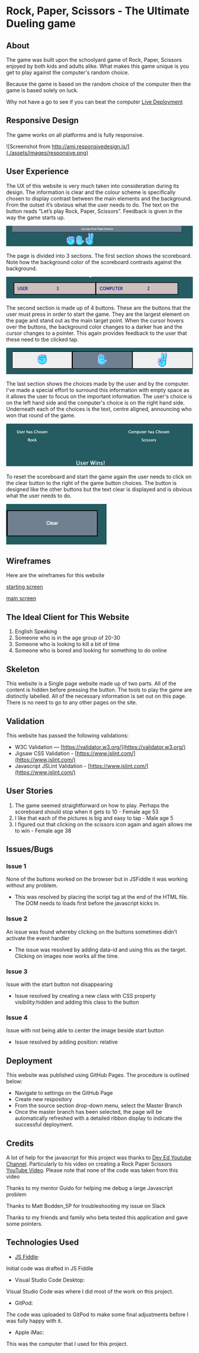 # Rock, Paper, Scissors - The Ultimate Dueling game
## About 

The game was built upon the schoolyard game of Rock, Paper, Scissors enjoyed by both kids and adults alike. What makes this game unique is you get to play against the computer's random choice.

Because the game is based on the random choice of the computer then the game is based solely on luck.

Why not have a go to see if you can beat the computer [Live Deployment](https://soconne339.github.io/soconne338-project2/)



## Responsive Design

The game works on all platforms and is fully responsive. 

![Screenshot from http://ami.responsivedesign.is/](./assets/images/responsive.png)

## User Experience

The UX of this website is very much taken into consideration during its design. The information is clear and the colour scheme is specifically chosen to display contrast between the main elements and the background. From the outset it’s obvious what the user needs to do. The text on the button reads “Let’s play Rock, Paper, Scissors”. Feedback is given in the way the game starts up.

![screenshot of starting screen](./assets/images/start.png)

The page is divided into 3 sections. The first section shows the scoreboard. Note how the background color of the scoreboard contrasts against the background. 

![screenshot of scoreboard on main screen](./assets/images/scoreboard.png)

The second section is made up of 4 buttons. These are the buttons that the user must press in order to start the game. They are the largest element on the page and stand out as the main target point. When the cursor hovers over the buttons, the background color changes to a darker hue and the cursor changes to a pointer. This again provides feedback to the user that these need to tbe clicked tap.

![screenshot of buttons on main screen](./assets/images/buttons.png)

The last section shows the choices made by the user and by the computer. I've made a special effort to surround this information with empty space as it allows the user to focus on the important information. The user's choice is on the left hand side and the computer's choice is on the right hand side. Underneath each of the choices is the text, centre aligned, announcing who won that round of the game.

![screenshot of both user and computer choices on main screen](./assets/images/choices.png)

To reset the scoreboard and start the game again the user needs to click on the clear button to the right of the game button choices. The button is designed like the other buttons but the text clear is displayed and is obvious what the user needs to do. 

![screenshot of clear button on main screen](./assets/images/clear.png)

## Wireframes

Here are the wireframes for this website

[starting screen](./assets/images/wireframe-initial-page.pdf)

[main screen](./assets/images/wireframe-main-game.pdf)



## The Ideal Client for This Website 

1. English Speaking
2. Someone who is in the age group of 20-30
3. Someone who is looking to kill a bit of time
4. Someone who is bored and looking for something to do online

## Skeleton

This website is a Single page website made up of two parts. All of the content is hidden before pressing the button. The tools to play the game are distinctly labelled. All of the necessary information is set out on this page. There is no need to go to any other pages on the site.

## Validation

This website has passed the following validations:

- W3C Validation — [https://validator.w3.org/](https://validator.w3.org/)
- Jigsaw CSS Validation - [https://www.jslint.com/](https://www.jslint.com/)
- Javascript JSLint Validation - [https://www.jslint.com/](https://www.jslint.com/)

## User Stories

1. The game seemed straightforward on how to play. Perhaps the scoreboard should stop when it gets to 10 - Female age 53
2. I like that each of the pictures is big and easy to tap - Male age 5
3. I figured out that clicking on the scissors icon again and again allows me to win - Female age 38

## Issues/Bugs

### Issue 1
None of the buttons worked on the browser but in JSFiddle it was working without any problem. 
- This was resolved by placing the script tag at the end of the HTML file. The DOM needs to loads first before the javascript kicks in.

### Issue 2
An issue was found whereby clicking on the buttons sometimes didn’t activate the event handler
- The issue was resolved by adding data-id and using this as the target. Clicking on images now works all the time.

### Issue 3
Issue with the start button not disappearing
- Issue resolved by creating a new class with CSS property visibility:hidden and adding this class to the button

### Issue 4
Issue with not being able to center the image beside start button
- Issue resolved by adding position: relative 


## Deployment

This website was published using GitHub Pages. The procedure is outlined below:
- Navigate to settings on the GitHub Page
- Create new respository
- From the source section drop-down menu, select the Master Branch
- Once the master branch has been selected, the page will be automatically refreshed with a detailed ribbon display to indicate the successful deployment.



## Credits

A lot of help for the javascript for this project was thanks to [Dev Ed Youtube Channel](https://www.youtube.com/channel/UClb90NQQcskPUGDIXsQEz5Q). Particularly to his video on creating a Rock Paper Scissors [YouTube Video](https://www.youtube.com/watch?v=qWPtKtYEsN4&t=2331s). Please note that none of the code was taken from this video

Thanks to my mentor Guido for helping me debug a large Javascript problem

Thanks to Matt Bodden_5P for troubleshooting my issue on Slack

Thanks to my friends and family who beta tested this application and gave some pointers.

## Technologies Used

- [JS Fiddle](https://www.jsfiddle.net):

Initial code was drafted in JS Fiddle 

- Visual Studio Code Desktop:

Visual Studio Code was where I did most of the work on this project. 

- GitPod:

The code was uploaded to GitPod to make some final adjustments before I was fully happy with it.

- Apple iMac:

This was the computer that I used for this project.











